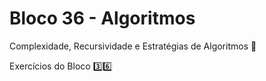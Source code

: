 # Bloco 36 - Algoritmos

Complexidade, Recursividade e Estratégias de Algoritmos :snake:

Exercícios do Bloco :three::six:
